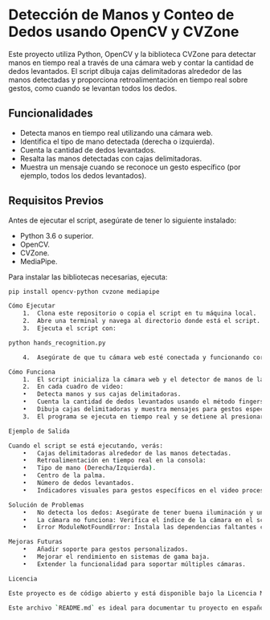 # Detección de Manos y Conteo de Dedos usando OpenCV y CVZone

Este proyecto utiliza Python, OpenCV y la biblioteca CVZone para detectar manos en tiempo real a través de una cámara web y contar la cantidad de dedos levantados. El script dibuja cajas delimitadoras alrededor de las manos detectadas y proporciona retroalimentación en tiempo real sobre gestos, como cuando se levantan todos los dedos.

## Funcionalidades
- Detecta manos en tiempo real utilizando una cámara web.
- Identifica el tipo de mano detectada (derecha o izquierda).
- Cuenta la cantidad de dedos levantados.
- Resalta las manos detectadas con cajas delimitadoras.
- Muestra un mensaje cuando se reconoce un gesto específico (por ejemplo, todos los dedos levantados).

## Requisitos Previos
Antes de ejecutar el script, asegúrate de tener lo siguiente instalado:
- Python 3.6 o superior.
- OpenCV.
- CVZone.
- MediaPipe.

Para instalar las bibliotecas necesarias, ejecuta:
```bash
pip install opencv-python cvzone mediapipe

Cómo Ejecutar
	1.	Clona este repositorio o copia el script en tu máquina local.
	2.	Abre una terminal y navega al directorio donde está el script.
	3.	Ejecuta el script con:

python hands_recognition.py

	4.	Asegúrate de que tu cámara web esté conectada y funcionando correctamente.

Cómo Funciona
	1.	El script inicializa la cámara web y el detector de manos de la biblioteca CVZone.
	2.	En cada cuadro de video:
	•	Detecta manos y sus cajas delimitadoras.
	•	Cuenta la cantidad de dedos levantados usando el método fingersUp.
	•	Dibuja cajas delimitadoras y muestra mensajes para gestos específicos en el video procesado.
	3.	El programa se ejecuta en tiempo real y se detiene al presionar la tecla q.

Ejemplo de Salida

Cuando el script se está ejecutando, verás:
	•	Cajas delimitadoras alrededor de las manos detectadas.
	•	Retroalimentación en tiempo real en la consola:
	•	Tipo de mano (Derecha/Izquierda).
	•	Centro de la palma.
	•	Número de dedos levantados.
	•	Indicadores visuales para gestos específicos en el video procesado.

Solución de Problemas
	•	No detecta los dedos: Asegúrate de tener buena iluminación y un fondo claro para mejorar la precisión de la detección.
	•	La cámara no funciona: Verifica el índice de la cámara en el script (cv2.VideoCapture(0)). Cambia el 0 por 1 u otro índice si es necesario.
	•	Error ModuleNotFoundError: Instala las dependencias faltantes con pip install.

Mejoras Futuras
	•	Añadir soporte para gestos personalizados.
	•	Mejorar el rendimiento en sistemas de gama baja.
	•	Extender la funcionalidad para soportar múltiples cámaras.

Licencia

Este proyecto es de código abierto y está disponible bajo la Licencia MIT. Siéntete libre de usarlo y modificarlo según sea necesario.

Este archivo `README.md` es ideal para documentar tu proyecto en español y compartirlo en plataformas como GitHub. ¡Avísame si necesitas ajustes adicionales!
